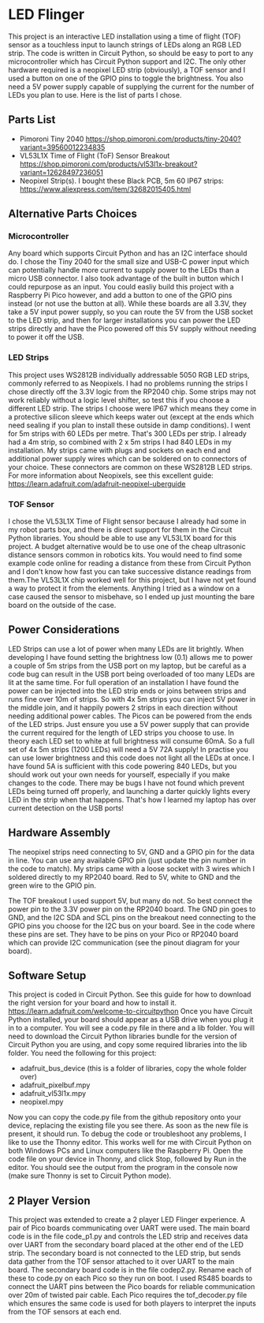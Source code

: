 # LED Flinger #
This project is an interactive LED installation using a time of flight (TOF) sensor as a touchless input to launch strings of LEDs along an RGB LED strip. 
The code is written in Circuit Python, so should be easy to port to any microcontroller which has Circuit Python support and I2C. The only other hardware required 
is a neopixel LED strip (obviously), a TOF sensor and I used a button on one of the GPIO pins to toggle the brightness. You also need a 5V power supply capable of 
supplying the current for the number of LEDs you plan to use. Here is the list of parts I chose.

## Parts List ##
- Pimoroni Tiny 2040 https://shop.pimoroni.com/products/tiny-2040?variant=39560012234835
- VL53L1X Time of Flight (ToF) Sensor Breakout https://shop.pimoroni.com/products/vl53l1x-breakout?variant=12628497236051
- Neopixel Strip(s). I bought these Black PCB, 5m 60 IP67 strips: https://www.aliexpress.com/item/32682015405.html

## Alternative Parts Choices ##
### Microcontroller ###
Any board which supports Circuit Python and has an I2C interface should do. I chose the Tiny 2040 for the small size and USB-C power input which can potentially 
handle more current to supply power to the LEDs than a micro USB connector. I also took advantage of the built in button which I could repurpose as an input. 
You could easliy build this project with a Raspberry Pi Pico however, and add a button to one of the GPIO pins instead (or not use the button at all). While these 
boards are all 3.3V, they take a 5V input power supply, so you can route the 5V from the USB socket to the LED strip, and then for larger installations you can 
power the LED strips directly and have the Pico powered off this 5V supply without needing to power it off the USB.

### LED Strips ###
This project uses WS2812B individually addressable 5050 RGB LED strips, commonly referred to as Neopixels. I had no problems running the strips I chose directly off 
the 3.3V logic from the RP2040 chip. Some strips may not work reliably without a logic level shifter, so test this if you choose a different LED strip. The strips I 
choose were IP67 which means they come in a protective silicon sleeve which keeps water out (except at the ends which need sealing if you plan to install these 
outside in damp conditions). I went for 5m strips with 60 LEDs per metre. That's 300 LEDs per strip. I already had a 4m strip, so combined with 2 x 5m strips I had 
840 LEDs in my installation. My strips came with plugs and sockets on each end and additional power supply wires which can be soldered on to connectors of your 
choice. These connectors are common on these WS2812B LED strips. For more information about Neopixels, see this excellent guide: 
https://learn.adafruit.com/adafruit-neopixel-uberguide

### TOF Sensor ###
I chose the VL53L1X Time of Flight sensor because I already had some in my robot parts box, and there is direct support for them in the Circuit Python libraries. 
You should be able to use any VL53L1X board for this project. A budget alternative would be to use one of the cheap ultrasonic distance sensors common in robotics 
kits. You would need to find some example code online for reading a distance from these from Circuit Python and I don't know how fast you can take successive 
distance readings from them.The VL53L1X chip worked well for this project, but I have not yet found a way to protect it from the elements. Anything I tried as a 
window on a case caused the sensor to misbehave, so I ended up just mounting the bare board on the outside of the case.

## Power Considerations ##
LED Strips can use a lot of power when many LEDs are lit brightly. When developing I have found setting the brightness low (0.1) allows me to power a couple of 5m strips
from the USB port on my laptop, but be careful as a code bug can result in the USB port being overloaded of too many LEDs are lit at the same time. For full
operation of an installation I have found the power can be injected into the LED strip ends or joins between strips and runs fine over 10m of strips. So with 4x 5m strips
you can inject 5V power in the middle join, and it happily powers 2 strips in each direction without needing additional power cables. The Picos can be powered from the 
ends of the LED strips. Just ensure you use a 5V power supply that can provide the current required for the length of LED strips you choose to use. In theory each LED set to white at full brightness will consume 60mA. So a full set of 4x 5m strips (1200 LEDs) will need a 5V 72A supply! In practise you can use lower brightness and this code
does not light all the LEDs at once. I have found 5A is sufficient with this code powering 840 LEDs, but you should work out your own needs for yourself, especially if 
you make changes to the code. There may be bugs I have not found which prevent LEDs being turned off properly, and launching a darter quickly lights every LED in the strip
when that happens. That's how I learned my laptop has over current detection on the USB ports! 

## Hardware Assembly ##
The neopixel strips need connecting to 5V, GND and a GPIO pin for the data in line. You can use any available GPIO pin (just update the pin number in the code to 
match). My strips came with a loose socket with 3 wires which I soldered directly to my RP2040 board. Red to 5V, white to GND and the green wire to the GPIO pin.

The TOF breakout I used support 5V, but many do not. So best connect the power pin to the 3.3V power pin on the RP2040 board. The GND pin goes to GND, and the I2C 
SDA and SCL pins on the breakout need connecting to the GPIO pins you choose for the I2C bus on your board. See in the code where these pins are set. They have to 
be pins on your Pico or RP2040 board which can provide I2C communication (see the pinout diagram for your board).

## Software Setup ##
This project is coded in Circuit Python. See this guide for how to download the right version for your board and how to install it. 
https://learn.adafruit.com/welcome-to-circuitpython
Once you have Circuit Python installed, your board should appear as a USB drive when you plug it in to a computer. You will see a code.py file in there and a 
lib folder. You will need to download the Circuit Python libraries bundle for the version of Circuit Python you are using, and copy some required libraries into 
the lib folder. You need the following for this project:
- adafruit_bus_device (this is a folder of libraries, copy the whole folder over)
- adafruit_pixelbuf.mpy
- adafruit_vl53l1x.mpy
- neopixel.mpy

Now you can copy the code.py file from the github repository onto your device, replacing the existing file you see there. As soon as the new file is present, it 
should run. To debug the code or troubleshoot any problems, I like to use the Thonny editor. This works well for me with Circuit Python on both Windows PCs and Linux 
computers like the Raspberry Pi. Open the code file on your device in Thonny, and click Stop, followed by Run in the editor. You should see the output from the
program in the console now (make sure Thonny is set to Circuit Python mode).

## 2 Player Version ##
This project was extended to create a 2 player LED Flinger experience. A pair of Pico boards communicating over UART were used. The main board code is in the file code_p1.py and controls the LED strip and receives data over UART from the secondary board placed at the other end of the LED strip. The secondary board is not connected to the LED strip, but sends data gather from the TOF sensor attached to it over UART to the main board. The secondary board code is in the file codep2.py. Rename each of these to code.py on each Pico so they run on boot. I used RS485 boards to connect the UART pins between the Pico boards for reliable communication over 20m of twisted pair cable. Each Pico requires the tof_decoder.py file which ensures the same code is used for both players to interpret the inputs from the TOF sensors at each end.